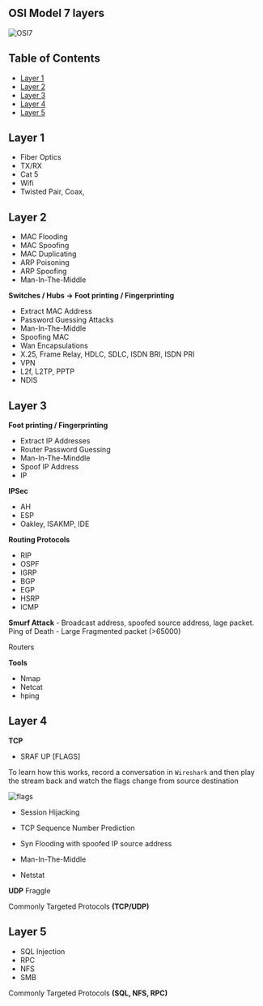 ## OSI Model 7 layers

![OSI7](https://www.cloudflare.com/img/learning/ddos/what-is-a-ddos-attack/osi-model-7-layers.svg)

## Table of Contents
- [Layer 1](#layer-1)
- [Layer 2](#layer-2)
- [Layer 3](#layer-3)
- [Layer 4](#layer-4)
- [Layer 5](#layer-5)



## Layer 1

- Fiber Optics
- TX/RX
- Cat 5
- Wifi
- Twisted Pair, Coax,

## Layer 2

- MAC Flooding
- MAC Spoofing
- MAC Duplicating
- ARP Poisoning
- ARP Spoofing
- Man-In-The-Middle

**Switches / Hubs   -> Foot printing / Fingerprinting**

- Extract MAC Address
- Password Guessing Attacks
- Man-In-The-Middle
- Spoofing MAC
- Wan Encapsulations
- X.25, Frame Relay, HDLC, SDLC, ISDN BRI, ISDN PRI
- VPN
- L2f, L2TP, PPTP
- NDIS

## Layer 3

**Foot printing / Fingerprinting**

- Extract IP Addresses
- Router Password Guessing
- Man-In-The-Minddle
- Spoof IP Address
- IP

**IPSec**

- AH
- ESP
- Oakley, ISAKMP, IDE

**Routing Protocols**

- RIP
- OSPF
- IGRP
- BGP
- EGP
- HSRP
- ICMP

**Smurf Attack** - Broadcast address, spoofed source address, lage packet.
Ping of Death - Large Fragmented packet (>65000)

Routers

**Tools**

- Nmap
- Netcat
- hping

## Layer 4

**TCP**

- SRAF UP [FLAGS]

To learn how this works, record a conversation in `Wireshark` and then play the stream back and watch the flags change from source destination

![flags](https://raw.githubusercontent.com/e-anakein/OSI-Model/master/images/ws-tcp-analysis.png)

- Session Hijacking
- TCP Sequence Number Prediction
- Syn Flooding with spoofed IP source address
- Man-In-The-Middle

- Netstat 

**UDP**
Fraggle

Commonly Targeted Protocols **(TCP/UDP)**

## Layer 5

- SQL Injection
- RPC
- NFS
- SMB

Commonly Targeted Protocols **(SQL, NFS, RPC)**
